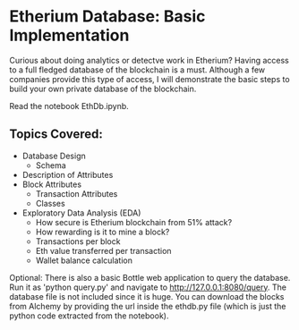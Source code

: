 # Etherium Database: Basic Implementation

Curious about doing analytics or detectve work in Etherium? Having access to a full fledged database of the blockchain is a must. Although a few companies provide this type of access, I will demonstrate the basic steps to build your own private database of the blockchain.

Read the notebook EthDb.ipynb.

## Topics Covered:

- Database Design
  - Schema
- Description of Attributes
- Block Attributes
  - Transaction Attributes
  - Classes
- Exploratory Data Analysis (EDA)
  - How secure is Etherium blockchain from 51% attack?
  - How rewarding is it to mine a block?
  - Transactions per block
  - Eth value transferred per transaction
  - Wallet balance calculation

Optional: There is also a basic Bottle web application to query the database. Run it as 'python query.py'
and navigate to http://127.0.0.1:8080/query. The database file is not included since it is huge. You
can download the blocks from Alchemy by providing the url inside the ethdb.py file (which is just
the python code extracted from the notebook).

